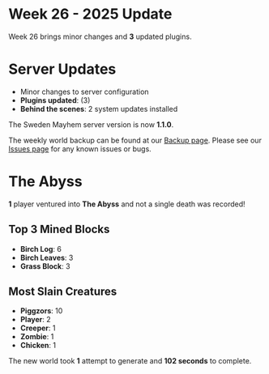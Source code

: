 # Week 26 - 2025 Update

Week 26 brings minor changes and **3** updated plugins.

# Server Updates

- Minor changes to server configuration
- **Plugins updated**: (3)
- **Behind the scenes**: 2 system updates installed

The Sweden Mayhem server version is now **1.1.0**.

The weekly world backup can be found at our [Backup page](/minecraft/backups).
Please see our [Issues page](/minecraft/issues) for any known issues or bugs.

# The Abyss
 
**1** player ventured into **The Abyss** and not a single death was recorded!
 
## Top 3 Mined Blocks
- **Birch Log**: 6
- **Birch Leaves**: 3
- **Grass Block**: 3
 
## Most Slain Creatures
- **Piggzors**: 10
- **Player**: 2
- **Creeper**: 1
- **Zombie**: 1
- **Chicken**: 1
 
The new world took **1** attempt to generate and **102 seconds** to complete.
 
